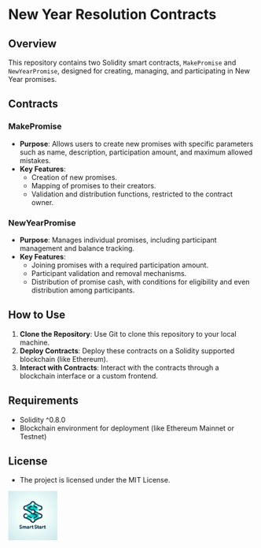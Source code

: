 # New Year Resolution Contracts

## Overview
This repository contains two Solidity smart contracts, `MakePromise` and `NewYearPromise`, designed for creating, managing, and participating in New Year promises.

## Contracts

### MakePromise
- **Purpose**: Allows users to create new promises with specific parameters such as name, description, participation amount, and maximum allowed mistakes.
- **Key Features**:
  - Creation of new promises.
  - Mapping of promises to their creators.
  - Validation and distribution functions, restricted to the contract owner.

### NewYearPromise
- **Purpose**: Manages individual promises, including participant management and balance tracking.
- **Key Features**:
  - Joining promises with a required participation amount.
  - Participant validation and removal mechanisms.
  - Distribution of promise cash, with conditions for eligibility and even distribution among participants.

## How to Use
1. **Clone the Repository**: Use Git to clone this repository to your local machine.
2. **Deploy Contracts**: Deploy these contracts on a Solidity supported blockchain (like Ethereum).
3. **Interact with Contracts**: Interact with the contracts through a blockchain interface or a custom frontend.

## Requirements
- Solidity ^0.8.0
- Blockchain environment for deployment (like Ethereum Mainnet or Testnet)

## License
- The project is licensed under the MIT License.

<img src="SS-logo.png" width="100" height="100">
